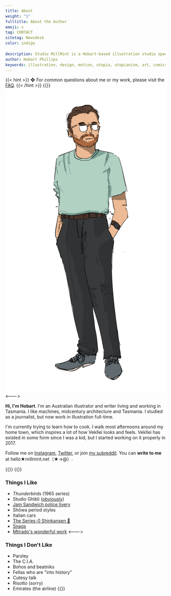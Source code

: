 ```yaml
---
title: About
weight: "1"
fulltitle: About the Author
emoji: v
tag: CONTACT
sitetag: Newsdesk
color: indigo

description: Studio MillMint is a Hobart-based illustration studio specialising in utopian fiction.
author: Hobart Phillips
keywords: illustration, design, motion, utopia, utopianism, art, comics, comic, hobart, phillips, vekllei, millmint
---
```

{{< hint >}}
❖ For common questions about me or my work, please visit the [FAQ](/utopia/intro/faq/).
{{< /hint >}}
{{<columns>}}
![smallimg](/images/mastheads/author.png)
<--->

**Hi, I'm Hobart**. I'm an Australian illustrator and writer living and working in Tasmania. I like machines, midcentury architecture and Tasmania. I studied as a journalist, but now work in illustration full-time.

I'm currently trying to learn how to cook. I walk most afternoons around my home town, which inspires a lot of how Vekllei looks and feels. Vekllei has existed in some form since I was a kid, but I started working on it properly in 2017.

Follow me on [Instagram](https://www.instagram.com/melon.kony/), [Twitter](https://twitter.com/MelonKony), or join [my subreddit](https://www.reddit.com/r/vekllei). You can **write to me** at hello★millmint.net（★→@）.

{{</columns>}}
{{<columns>}}
### Things I Like

* _Thunderbirds_ (1965 series)
* Studio Ghibli ([obviously](/newsdesk/essays/ghibli))
* [Jam Sandwich police livery](https://en.wikipedia.org/wiki/Jam_sandwich_(police_car))
* Shōwa period styles
* Italian cars
* [The Series-0 Shinkansen 🚅](https://en.wikipedia.org/wiki/0_Series_Shinkansen)
* [Snags](https://www.woolworths.com.au/shop/productdetails/820196/woolworths-beef-sausage)
* [Mtirado's wonderful work](https://www.musicauniversalis.space)
  <--->
### Things I Don't Like
* Parsley
* The C.I.A.
* Bohos and beatniks
* Fellas who are "into history"
* Cutesy talk
* Risotto (sorry)
* Emirates (the airline)
{{</columns>}}

